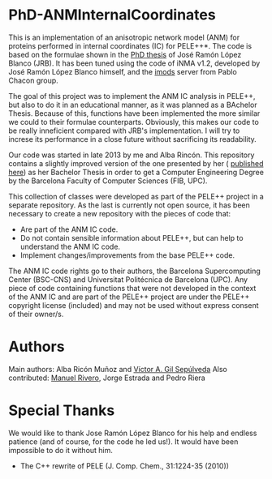 # PhD-ANMInternalCoordinates

This is an implementation of an anisotropic network model (ANM) for proteins performed in internal coordinates (IC) for PELE++*. The code is based on the formulae shown in the [PhD thesis](http://tdx.cat/handle/10803/81963) of José Ramón López Blanco (JRB). It has been tuned using the code of iNMA v1.2, developed by José Ramón López Blanco himself,  and  the [imods](http://imods.chaconlab.org/) server from Pablo Chacon group.

The goal of this project was to implement the ANM IC analysis in PELE++, but also to do it in an educational manner, as it was planned as a BAchelor Thesis. Because of this, functions have been implemented the more similar we could to their formulae counterparts. Obviously, this makes our code to be really inneficient compared with JRB's implementation. I will try to increse its performance in a close future without sacrificing its readability.

Our code was started in late 2013 by me and Alba Rincón. This repository contains a slightly improved version of the one presented by her ( [published here](http://hdl.handle.net/2099.1/24417)) as her Bachelor Thesis in order to get a Computer Engineering Degree by the Barcelona Faculty of Computer Sciences (FIB, UPC). 

This collection of classes were developed as part of the PELE++ project in a separate repository. As the last is currently not open source, it has been necessary to create a new repository with the pieces of code that:
- Are part of the ANM IC code.
- Do not contain sensible information about PELE++, but can help to understand the ANM IC code.
- Implement changes/improvements from the base PELE++ code.  

The ANM IC code rights go to their authors, the Barcelona Supercomputing Center (BSC-CNS) and Universitat Politécnica de Barcelona (UPC). Any piece of code containing functions that were not developed in the context of the ANM IC and are part of the PELE++ project are under the PELE++ copyright license (included) and may not be used without express consent of their owner/s.  

# Authors
Main authors: Alba Ricón Muñoz and [Víctor A. Gil Sepúlveda](http://victor-gil-sepulveda.github.io/)
Also contributed: [Manuel Rivero](http://garajeando.blogspot.com.es/), Jorge Estrada and Pedro Riera

# Special Thanks
We would like to thank Jose Ramón López Blanco for his help and endless patience (and of course, for the code he led us!). It would have been impossible to do it without him.

* The C++ rewrite of PELE (J. Comp. Chem., 31:1224-35 (2010))
